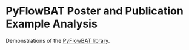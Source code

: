# PyFlowBAT Poster and Publication Example Analysis

Demonstrations of the [PyFlowBAT library](https://github.com/ellifteria/pyflowbat).
